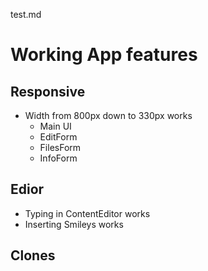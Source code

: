 test.md

# Working App features

## Responsive

- Width from 800px down to 330px works
   - Main UI
   - EditForm
   - FilesForm
   - InfoForm

## Edior
- Typing in ContentEditor works
- Inserting Smileys works

## Clones